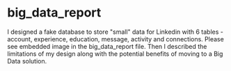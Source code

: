 # big_data_report

<p>I designed a fake database to store "small" data for Linkedin with 6 tables - account, experience, education, message, activity and connections. Please see embedded image in the big_data_report file. Then I described the limitations of my design along with the potential benefits of moving to a Big Data solution. </p> 
